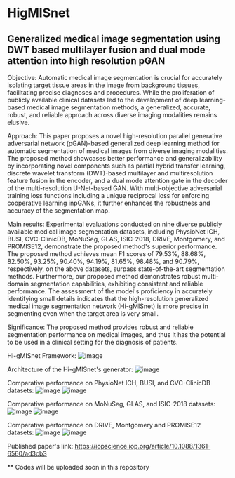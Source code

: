 # HigMISnet
## Generalized medical image segmentation using DWT based multilayer fusion and dual mode attention into high resolution pGAN

Objective: Automatic medical image segmentation is crucial for accurately isolating target tissue areas in the image from background tissues, facilitating precise diagnoses and procedures. While the proliferation of publicly available clinical datasets led to the development of deep learning-based medical image segmentation methods, a generalized, accurate, robust, and reliable approach across diverse imaging modalities remains elusive.

Approach: This paper proposes a novel high-resolution parallel generative adversarial network (pGAN)-based generalized deep learning method for automatic segmentation of medical images from diverse imaging modalities. The proposed method showcases better performance and generalizability by incorporating novel components such as partial hybrid transfer learning, discrete wavelet transform (DWT)-based multilayer and multiresolution feature fusion in the encoder, and a dual mode attention gate in the decoder of the multi-resolution U-Net-based GAN. With multi-objective adversarial training loss functions including a unique reciprocal loss for enforcing cooperative learning inpGANs, it further enhances the robustness and accuracy of the segmentation map.

Main results: Experimental evaluations conducted on nine diverse publicly available medical image segmentation datasets, including PhysioNet ICH, BUSI, CVC-ClinicDB, MoNuSeg, GLAS, ISIC-2018, DRIVE, Montgomery, and PROMISE12, demonstrate the proposed method's superior performance. The proposed method achieves mean F1 scores of 79.53%, 88.68%, 82.50%, 93.25%, 90.40%, 94.19%, 81.65%, 98.48%, and 90.79%, respectively, on the above datasets, surpass state-of-the-art segmentation methods. Furthermore, our proposed method demonstrates robust multi-domain segmentation capabilities, exhibiting consistent and reliable performance. The assessment of the model's proficiency in accurately identifying small details indicates that the high-resolution generalized medical image segmentation network (Hi-gMISnet) is more precise in segmenting even when the target area is very small.

Significance: The proposed method provides robust and reliable segmentation performance on medical images, and thus it has the potential to be used in a clinical setting for the diagnosis of patients.

Hi-gMISnet Framework:
![image](https://github.com/tushartalukder/HigMISnet/assets/65252460/08db1d5a-5874-4fd8-9181-525dddac7ee6)

Architecture of the Hi-gMISnet's generator:
![image](https://github.com/tushartalukder/HigMISnet/assets/65252460/5e5dac24-39b8-4c5b-990c-eb93471ace90)

Comparative performance on PhysioNet ICH, BUSI, and CVC-ClinicDB datasets:
![image](https://github.com/tushartalukder/HigMISnet/assets/65252460/5f7bbea4-4bb1-47a1-8f22-2e4afb348d4b)
![image](https://github.com/tushartalukder/HigMISnet/assets/65252460/aa406016-1d7a-48f3-ac97-0ba4f8a68e39)

Comparative performance on MoNuSeg, GLAS, and ISIC-2018 datasets:
![image](https://github.com/tushartalukder/HigMISnet/assets/65252460/8ad67528-3a14-4652-8d79-febc9ed67c41)
![image](https://github.com/tushartalukder/HigMISnet/assets/65252460/85e7b2c9-1d2d-4ab1-87fb-ebdfc6f641da)

Comparative performance on DRIVE, Montgomery and PROMISE12 datasets:
![image](https://github.com/tushartalukder/HigMISnet/assets/65252460/d85ff5ed-4150-49a0-b500-4ea5e2eb0c5d)
![image](https://github.com/tushartalukder/HigMISnet/assets/65252460/e1335d9c-4591-4aab-bd55-884c728c2c5c)


Published paper's link: https://iopscience.iop.org/article/10.1088/1361-6560/ad3cb3

** Codes will be uploaded soon in this repository
